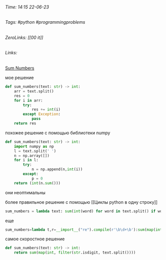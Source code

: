 ###### Time: 14:15  22-06-23  
###### Tags: #python #programmingproblems 
###### ZeroLinks: [[00 it]]
###### Links: 

[Sum Numbers](https://py.checkio.org/ru/mission/sum-numbers/)

мое решение

```python
def sum_numbers(text: str) -> int:
    arr = text.split()
    res = 0
    for i in arr:
        try:
            res += int(i)
        except Exception:
            pass
    return res
```

похожее решение с помощью библиотеки numpy

```python
def sum_numbers(text: str) -> int:
    import numpy as np
    l = text.split(' ')
    n = np.array([])
    for i in l:
        try:
            n = np.append(n,int(i))
        except:
            p = 0            
    return (int(n.sum()))
```


они неоптимальны

более правильное решение с помощью [[Циклы python в одну строку]]

```python
sum_numbers = lambda text: sum(int(word) for word in text.split() if word.isdigit())
```

еще
```python
sum_numbers=lambda t,r=__import__("re").compile(r'\b\d+\b'):sum(map(int,r.findall(t)))
```

самое скоростное решение
```python
def sum_numbers(text: str) -> int:
    return sum(map(int, filter(str.isdigit, text.split())))
```

